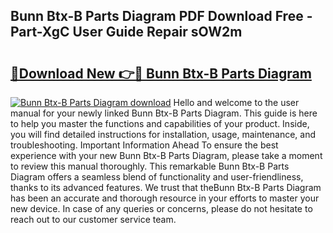 ## Bunn Btx-B Parts Diagram PDF Download Free - Part-XgC User Guide Repair sOW2m

# <h2><a href="http://dfk2lg.blite.top/?on=Bunn+Btx-B+Parts+Diagram">🔗Download New 👉🔴 Bunn Btx-B Parts Diagram</a></h2>

[![Bunn Btx-B Parts Diagram download](https://i.imgur.com/lujVjoI.png)](http://dfk2lg.blite.top/?on=Bunn+Btx-B+Parts+Diagram)
Hello and welcome to the user manual for your newly linked Bunn Btx-B Parts Diagram. This guide is here to help you master the functions and capabilities of your product. Inside, you will find detailed instructions for installation, usage, maintenance, and troubleshooting. Important Information Ahead To ensure the best experience with your new Bunn Btx-B Parts Diagram, please take a moment to review this manual thoroughly. This remarkable Bunn Btx-B Parts Diagram offers a seamless blend of functionality and user-friendliness, thanks to its advanced features. We trust that theBunn Btx-B Parts Diagram has been an accurate and thorough resource in your efforts to master your new device. In case of any queries or concerns, please do not hesitate to reach out to our customer service team.
